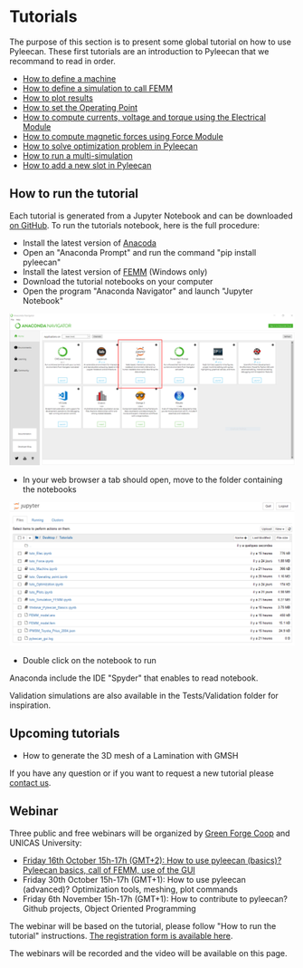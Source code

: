 Tutorials
=========

The purpose of this section is to present some global tutorial on how to
use Pyleecan. These first tutorials are an introduction to Pyleecan that
we recommand to read in order.

* [How to define a machine](tuto_Machine.md)
* [How to define a simulation to call FEMM](tuto_Simulation_FEMM.md) 
* [How to plot results](tuto_Plots.md)
* [How to set the Operating Point](tuto_Operating_point.md)
* [How to compute currents, voltage and torque using the Electrical Module](tuto_Elec.md)
* [How to compute magnetic forces using Force Module](tuto_Force.md)
* [How to solve optimization problem in Pyleecan](tuto_Optimization.md) 
* [How to run a multi-simulation](tuto_multisimulation.md)
* [How to add a new slot in Pyleecan](tuto.add.slot.md)

How to run the tutorial
-----------------------

Each tutorial is generated from a Jupyter Notebook and can be downloaded
[on GitHub](https://github.com/Eomys/pyleecan/tree/master/Tutorials). To
run the tutorials notebook, here is the full procedure:

- Install the latest version of [Anacoda](https://www.anaconda.com/products/individual)
- Open an "Anaconda Prompt" and run the command "pip install pyleecan"
- Install the latest version of [FEMM](http://www.femm.info/wiki/Download) (Windows only)
- Download the tutorial notebooks on your computer
- Open the program "Anaconda Navigator" and launch "Jupyter Notebook"
  
![]( _static/Anaconda-navigator.PNG)

- In your web browser a tab should open, move to the folder containing the notebooks
  
![](_static/jupyter-browser.PNG)

- Double click on the notebook to run

Anaconda include the IDE "Spyder" that enables to read notebook.

Validation simulations are also available in the Tests/Validation folder
for inspiration.

Upcoming tutorials
------------------

-   How to generate the 3D mesh of a Lamination with GMSH

If you have any question or if you want to request a new tutorial please
[contact us](contact.html).

Webinar
-------

Three public and free webinars will be organized by [Green Forge Coop](https://www.linkedin.com/company/greenforgecoop/about/) and UNICAS University:

-   [Friday 16th October 15h-17h (GMT+2): How to use pyleecan (basics)? Pyleecan basics, call of FEMM, use of the GUI](webinar_1.md)
-   Friday 30th October 15h-17h (GMT+1): How to use pyleecan (advanced)?
    Optimization tools, meshing, plot commands
-   Friday 6th November 15h-17h (GMT+1): How to contribute to pyleecan?
    Github projects, Object Oriented Programming

The webinar will be based on the tutorial, please follow "How to run
the tutorial" instructions. [The registration form is available here](https://us02web.zoom.us/meeting/register/tZYsc-mppz8pE9UYGaTYWe6m8117qgi44EKi).

The webinars will be recorded and the video will be available on this page.
